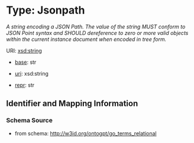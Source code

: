 # Type: Jsonpath




_A string encoding a JSON Path. The value of the string MUST conform to JSON Point syntax and SHOULD dereference to zero or more valid objects within the current instance document when encoded in tree form._



URI: [xsd:string](http://www.w3.org/2001/XMLSchema#string)

* [base](https://w3id.org/linkml/base): str

* [uri](https://w3id.org/linkml/uri): xsd:string

* [repr](https://w3id.org/linkml/repr): str








## Identifier and Mapping Information







### Schema Source


* from schema: http://w3id.org/ontogpt/go_terms_relational



